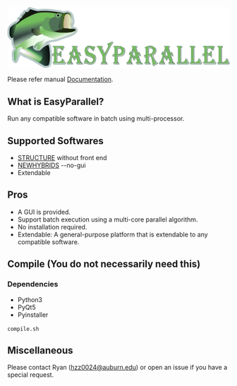 
![EasyParallel](img.png)

Please refer manual [Documentation](http://webhome.auburn.edu/~hzz0024/web).

## What is EasyParallel?
 Run any compatible software in batch using multi-processor.
 
## Supported Softwares
 - [STRUCTURE](https://web.stanford.edu/group/pritchardlab/structure_software/release_versions/v2.3.4/html/structure.html) without front end
 - [NEWHYBRIDS](https://github.com/eriqande/newhybrids) --no-gui
 - Extendable 
 
## Pros
 - A GUI is provided. 
 - Support batch execution using a multi-core parallel algorithm.
 - No installation required.
 - Extendable: A general-purpose platform that is extendable to any compatible software.


## Compile (You do not necessarily need this)
  ### Dependencies
   - Python3
   - PyQt5
   - Pyinstaller
  
  ```compile.sh```
## Miscellaneous

 Please contact Ryan (hzz0024@auburn.edu) or open an issue if you have a special request.
      
